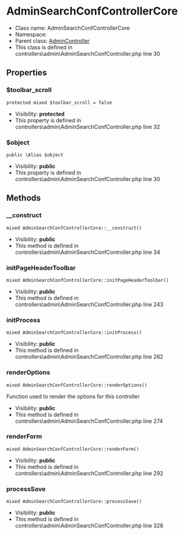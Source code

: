 AdminSearchConfControllerCore
===============






* Class name: AdminSearchConfControllerCore
* Namespace: 
* Parent class: [AdminController](AdminControllerCore)
* This class is defined in controllers\admin\AdminSearchConfController.php line 30





Properties
----------


### $toolbar_scroll

    protected mixed $toolbar_scroll = false





* Visibility: **protected**
* This property is defined in controllers\admin\AdminSearchConfController.php line 32


### $object

    public \Alias $object





* Visibility: **public**
* This property is defined in controllers\admin\AdminSearchConfController.php line 30


Methods
-------


### __construct

    mixed AdminSearchConfControllerCore::__construct()





* Visibility: **public**
* This method is defined in controllers\admin\AdminSearchConfController.php line 34




### initPageHeaderToolbar

    mixed AdminSearchConfControllerCore::initPageHeaderToolbar()





* Visibility: **public**
* This method is defined in controllers\admin\AdminSearchConfController.php line 243




### initProcess

    mixed AdminSearchConfControllerCore::initProcess()





* Visibility: **public**
* This method is defined in controllers\admin\AdminSearchConfController.php line 262




### renderOptions

    mixed AdminSearchConfControllerCore::renderOptions()

Function used to render the options for this controller



* Visibility: **public**
* This method is defined in controllers\admin\AdminSearchConfController.php line 274




### renderForm

    mixed AdminSearchConfControllerCore::renderForm()





* Visibility: **public**
* This method is defined in controllers\admin\AdminSearchConfController.php line 292




### processSave

    mixed AdminSearchConfControllerCore::processSave()





* Visibility: **public**
* This method is defined in controllers\admin\AdminSearchConfController.php line 328



